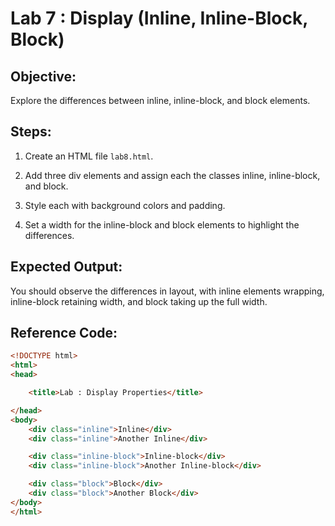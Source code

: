 # Lab 7 : Display (Inline, Inline-Block, Block)

## Objective:
Explore the differences between inline, inline-block, and block elements.


## Steps:

1. Create an HTML file `lab8.html`.

2. Add three div elements and assign each the classes inline, inline-block, and block.

3. Style each with background colors and padding.

4. Set a width for the inline-block and block elements to highlight the differences.



## Expected Output:
You should observe the differences in layout, with inline elements wrapping, inline-block retaining width, and block taking up the full width.

## Reference Code:

```html
<!DOCTYPE html>
<html>
<head>

    <title>Lab : Display Properties</title>

</head>
<body>
    <div class="inline">Inline</div>
    <div class="inline">Another Inline</div>

    <div class="inline-block">Inline-block</div>
    <div class="inline-block">Another Inline-block</div>

    <div class="block">Block</div>
    <div class="block">Another Block</div>
</body>
</html>


```